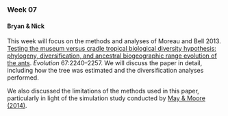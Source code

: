 ### Week 07 

#### Bryan & Nick

This week will focus on the methods and analyses of Moreau and Bell 2013. [Testing the museum versus cradle tropical biological diversity hypothesis: phylogeny, diversification, and ancestral biogeographic range evolution of the ants](http://onlinelibrary.wiley.com/doi/10.1111/evo.12105/abstract?). _Evolution_ 67:2240–2257. We will discuss the paper in detail, including how the tree was estimated and the diversification analyses performed. 

We also discussed the limitations of the methods used in this paper, particularly in light of the simulation study conducted by [May & Moore (2014)](http://biorxiv.org/content/early/2014/11/15/011452).